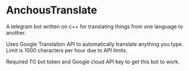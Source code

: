 # AnchousTranslate
A telegram bot written on c++ for translating things from one language to another.

Uses Google Translation API to automatically translate anything you type. Limit is 1000 characters per hour due to API limits.

Required TG bot token and Google cloud API key to get this bot to work.
